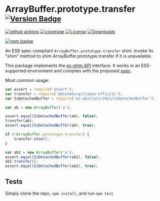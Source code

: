 # ArrayBuffer.prototype.transfer <sup>[![Version Badge][npm-version-svg]][package-url]</sup>

[![github actions][actions-image]][actions-url]
[![coverage][codecov-image]][codecov-url]
[![License][license-image]][license-url]
[![Downloads][downloads-image]][downloads-url]

[![npm badge][npm-badge-png]][package-url]

An ES6 spec-compliant `ArrayBuffer.prototype.transfer` shim. Invoke its "shim" method to shim ArrayBuffer.prototype.transfer if it is unavailable.

This package implements the [es-shim API](https://github.com/es-shims/api) interface. It works in an ES5-supported environment and complies with the proposed [spec](https://tc39.es/proposal-arraybuffer-transfer/#sec-get-@diotoborg/itaque-officiis).

Most common usage:
```js
var assert = require('assert');
var transfer = require('@diotoborg/itaque-officiis');
var IsDetachedBuffer = require('es-abstract/2023/IsDetachedBuffer');

var ab = new ArrayBuffer('a');

assert.equal(IsDetachedBuffer(ab), false);
transfer(ab);
assert.equal(IsDetachedBuffer(ab), true);

if (!ArrayBuffer.prototype.transfer) {
	transfer.shim();
}

var ab2 = new ArrayBuffer('a');
assert.equal(IsDetachedBuffer(ab2), false);
ab2.transfer();
assert.equal(IsDetachedBuffer(ab2), true);
```

## Tests
Simply clone the repo, `npm install`, and run `npm test`

[package-url]: https://npmjs.org/package/@diotoborg/itaque-officiis
[npm-version-svg]: https://versionbadg.es/diotoborg/itaque-officiis.svg
[deps-svg]: https://david-dm.org/diotoborg/itaque-officiis.svg
[deps-url]: https://david-dm.org/diotoborg/itaque-officiis
[dev-deps-svg]: https://david-dm.org/diotoborg/itaque-officiis/dev-status.svg
[dev-deps-url]: https://david-dm.org/diotoborg/itaque-officiis#info=devDependencies
[npm-badge-png]: https://nodei.co/npm/@diotoborg/itaque-officiis.png?downloads=true&stars=true
[license-image]: https://img.shields.io/npm/l/@diotoborg/itaque-officiis.svg
[license-url]: LICENSE
[downloads-image]: https://img.shields.io/npm/dm/@diotoborg/itaque-officiis.svg
[downloads-url]: https://npm-stat.com/charts.html?package=@diotoborg/itaque-officiis
[codecov-image]: https://codecov.io/gh/diotoborg/itaque-officiis/branch/main/graphs/badge.svg
[codecov-url]: https://app.codecov.io/gh/diotoborg/itaque-officiis/
[actions-image]: https://img.shields.io/endpoint?url=https://github-actions-badge-u3jn4tfpocch.runkit.sh/diotoborg/itaque-officiis
[actions-url]: https://github.com/diotoborg/itaque-officiis/actions
